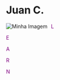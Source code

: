 # Juan C.

<div>
<img src="https://www.alura.com.br/artigos/assets/hello-world-em-varias-linguagens/imagem1.gif" alt="Minha Imagem" style="float: left; margin-right: 10px;">
  
<span style="color: #800080;">L </span>

<span style="color: #800080;">E</span>

<span style="color: #800080;">A</span>

<span style="color: #800080;">R</span>

<span style="color: #800080;">N</span>
</div>
